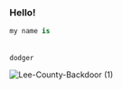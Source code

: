 ### Hello!
```py
my name is
```
######
    dodger
![Lee-County-Backdoor (1)](https://user-images.githubusercontent.com/88220593/163479952-1025000e-4a29-4eaa-b3b4-164594b1a2ef.png)
